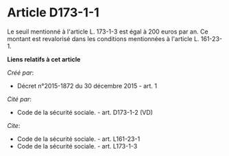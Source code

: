 # Article D173-1-1

Le seuil mentionné à l'article L. 173-1-3 est égal à 200 euros par an. Ce montant est revalorisé dans les conditions
mentionnées à l'article L. 161-23-1.

**Liens relatifs à cet article**

_Créé par_:

  - Décret n°2015-1872 du 30 décembre 2015 - art. 1

_Cité par_:

  - Code de la sécurité sociale. - art. D173-1-2 (VD)

_Cite_:

  - Code de la sécurité sociale. - art. L161-23-1
  - Code de la sécurité sociale. - art. L173-1-3
